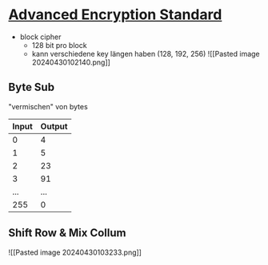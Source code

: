 # [Advanced Encryption Standard](https://en.wikipedia.org/wiki/Advanced_Encryption_Standard)
- block cipher
	- 128 bit pro block
	- kann verschiedene key längen haben (128, 192, 256)
![[Pasted image 20240430102140.png]]
## Byte Sub

"vermischen" von bytes

| Input | Output |
| ----- | ------ |
| 0     | 4      |
| 1     | 5      |
| 2     | 23     |
| 3     | 91     |
| ...   | ...    |
| 255   | 0      |

## Shift Row & Mix Collum
![[Pasted image 20240430103233.png]]
